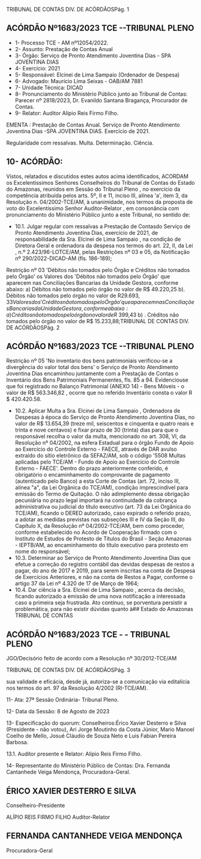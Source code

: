 TRIBUNAL DE CONTAS DIV. DE ACÓRDÃOSPág. 1

## ACÓRDÃO Nº1683/2023  TCE --TRIBUNAL PLENO

- 1- Processo TCE - AM nº12054/2022.
- 2- Assunto: Prestação de Contas Anual
- 3- Órgão: Serviço de Pronto Atendimento Joventina Dias - SPA JOVENTINA DIAS
- 4- Exercício: 2021
- 5- Responsável: Elcinei de Lima Sampaio (Ordenador de Despesa)
- 6- Advogado: Maurício Lima Seixas - OAB/AM 7881
- 7- Unidade Técnica: DICAD
- 8- Pronunciamento  do  Ministério  Público  junto  ao  Tribunal  de  Contas: Parecer  nº 2818/2023, Dr. Evanildo Santana Bragança, Procurador de Contas.
- 9- Relator: Auditor Alípio Reis Firmo Filho.

EMENTA :  Prestação  de  Contas  Anual.  Serviço  de Pronto Atendimento Joventina Dias -SPA JOVENTINA DIAS. Exercício de 2021.

Regularidade  com  ressalvas.  Multa.  Determinação. Ciência.

## 10-  ACÓRDÃO:

Vistos, relatados e discutidos estes autos acima identificados, ACORDAM os Excelentíssimos Senhores Conselheiros do Tribunal de Contas do Estado do Amazonas, reunidos em Sessão do Tribunal Pleno , no exercício da competência atribuída pelos arts. 5º, II e 11, inciso III, alínea 'a', item 3, da Resolução n. 04/2002-TCE/AM, à unanimidade, nos termos da proposta de voto do Excelentíssimo Senhor Auditor-Relator , em consonância com pronunciamento do Ministério Público junto a este Tribunal, no sentido de:

- 10.1. Julgar  regular  com  ressalvas a  Prestação  de  Contasdo  Serviço  de Pronto Atendimento Joventina Dias, exercício de 2021, de responsabilidade  da Sra. Elcinei  de  Lima  Sampaio ,  na  condição  de Diretora Geral e ordenadora da despesa  nos termos do art. 22, II, da Lei , n.º 2.423/96-LOTCE/AM, pelas Restrições nº 03 e 05, da Notificação nº 290/2022-DICAD-AM (fls. 186-189);

Restrição  nº  03 'Débitos  não  tomados  pelo  Órgão  e  Créditos  não tomados pelo Órgão' os Valores dos 'Débitos não tomados pelo Órgão' que aparecem  nas  Conciliações Bancarias da Unidade  Gestora, conforme abaixo: a) Débitos não tomados pelo órgão no valor de R$ 49.220,25 b). Débitos não tomados pelo órgão no valor de R$29.693,33 Valores  dos  'Créditos  não  tomados  pelo  Órgão'  que  aparecem  nas Conciliações  Bancarias  da  Unidade  Gestora,  conforme  abaixo:  a) Créditos não tomados pelo órgão no valor de R$ 399,43 b) . Créditos não tomados pelo órgão no valor de R$ 15.233,88;TRIBUNAL DE CONTAS DIV. DE ACÓRDÃOSPág. 2

## ACÓRDÃO Nº1683/2023  TCE --TRIBUNAL PLENO

Restrição  nº  05 'No  inventario  dos  bens  patrimoniais  verificou-se  a divergência do valor total dos bens'  o Serviço de Pronto Atendimento Joventina Dias encaminhou juntamente com a Prestação de Contas o Inventário dos Bens Patrimoniais Permanentes, fls. 85 a 94. Evidenciouse que foi registrado no Balanço Patrimonial (ANEXO 14) - Bens Móveis - o valor de R$ 563.346,82 , ocorre que no referido Inventário consta o valor R $ 420.420.58.

- 10.2. Aplicar  Multa a Sra.  Elcinei  de  Lima  Sampaio , Ordenadora  de Despesas à época do Serviço de Pronto Atendimento Joventina Dias, no valor de R$ 13.654,39 (treze mil, seiscentos e cinquenta e quatro reais e trinta e nove centavos) e fixar prazo de 30 (trinta) dias para que o responsável recolha o valor da multa, mencionado no art. 308, VI, da Resolução nº 04/2002, na esfera Estadual para o órgão Fundo de Apoio ao Exercício do Controle Externo - FAECE, através de DAR avulso extraído do sítio eletrônico da SEFAZ/AM, sob o código '5508 Multas  aplicadas  pelo  TCE/AM  -  Fundo  de  Apoio  ao  Exercício  do Controle Externo - FAECE'. Dentro do prazo anteriormente conferido, é  obrigatório o encaminhamento  do  comprovante  de  pagamento (autenticado  pelo  Banco)  a  esta  Corte  de  Contas  (art.  72,  inciso  III, alínea "a", da Lei Orgânica do TCE/AM), condição imprescindível para emissão do Termo de Quitação. O não adimplemento dessa obrigação pecuniária  no  prazo  legal  importará  na  continuidade  da  cobrança administrativa ou judicial do título executivo (art. 73 da Lei Orgânica do TCE/AM), ficando o DERED autorizado, caso expirado o referido prazo, a adotar as medidas previstas nas subseções III e IV da Seção III, do Capítulo X, da Resolução nº 04/2002-TCE/AM, bem como proceder, conforme  estabelecido  no  Acordo  de  Cooperação  firmado  com  o Instituto de Estudos de Protesto de Títulos do Brasil - Seção Amazonas - IEPTB/AM, ao encaminhamento do título executivo para protesto em nome do responsável;
- 10.3. Determinar ao  Serviço  de  Pronto  Atendimento  Joventina  Dias  que efetue a correção do registro contábil das devidas despesas de restos a pagar, do ano de 2017 e 2019, para serem  inscritas na conta de Despesa de Exercícios Anteriores, e não na conta de Restos a Pagar, conforme o artigo 37 da Lei nº 4.320 de 17 de Março de 1964;
- 10.4. Dar  ciência a Sra. Elcinei  de  Lima  Sampaio , acerca  da  decisão, ficando autorizado a emissão de uma nova notificação a interessada caso a primeira seja frustrada. Ato contínuo, se porventura persistir a problemática, para não existir dúvidas quanto à## Estado do Amazonas TRIBUNAL DE CONTAS

## ACÓRDÃO Nº1683/2023  TCE - - TRIBUNAL PLENO

JGO/Decisório feito de acordo com a Resolução nº 30/2012-TCE/AM

TRIBUNAL DE CONTAS DIV. DE ACÓRDÃOSPág. 3

sua  validade  e  eficácia,  desde  já,  autoriza-se a  comunicação  via editalícia nos termos do art. 97 da Resolução 4/2002 (RI-TCE/AM).

11-  Ata: 27ª Sessão Ordinária- Tribunal Pleno.

12-  Data da Sessão: 8 de Agosto de 2023

13-  Especificação do quorum: Conselheiros:Érico Xavier Desterro e Silva (Presidente - não votou), Ari Jorge Moutinho da Costa Júnior, Mario Manoel Coelho de Mello, Josué Cláudio de Souza Neto e Luis Fabian Pereira Barbosa.

13.1. Auditor presente e Relator: Alípio Reis Firmo Filho.

14-  Representante do Ministério Público de Contas: Dra. Fernanda Cantanhede Veiga Mendonça, Procuradora-Geral.

## ÉRICO XAVIER DESTERRO E SILVA

Conselheiro-Presidente

ALÍPIO REIS FIRMO FILHO Auditor-Relator

## FERNANDA CANTANHEDE VEIGA MENDONÇA

Procuradora-Geral